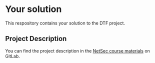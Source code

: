 # Your solution

This respository contains your solution to the DTF project.

## Project Description

You can find the project description in the [NetSec course
materials](https://gitlab.inf.ethz.ch/PRV-PERRIG/netsec-course/netsec-2023-resources)
on GitLab.
